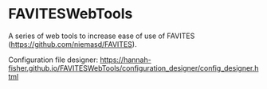 # FAVITESWebTools

A series of web tools to increase ease of use of FAVITES (https://github.com/niemasd/FAVITES). 

Configuration file designer: https://hannah-fisher.github.io/FAVITESWebTools/configuration_designer/config_designer.html

